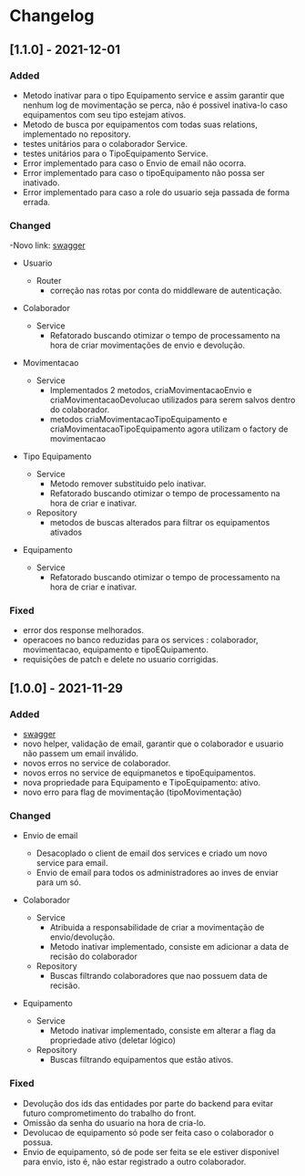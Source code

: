 # Changelog

## [1.1.0] - 2021-12-01

### Added
- Metodo inativar para o tipo Equipamento service e assim garantir que nenhum log de movimentação se perca, não é possivel inativa-lo caso equipamentos com seu tipo estejam ativos.
- Metodo de busca por equipamentos com todas suas relations, implementado no repository.
- testes unitários para o colaborador Service.
- testes unitários para o TipoEquipamento Service.
- Error implementado para caso o Envio de email não ocorra.
- Error implementado para caso o tipoEquipamento não possa ser inativado.
- Error implementado para caso a role do usuario seja passada de forma errada.

### Changed

-Novo link: [swagger](https://app.swaggerhub.com/apis-docs/grupo_undefined/Projeto-Inventario-Raro-Academy/1.1.0)

- Usuario
    - Router
        - correção nas rotas por conta do middleware de autenticação.

- Colaborador    
    - Service
        - Refatorado buscando otimizar o tempo de processamento na hora de criar movimentações de envio e devolução.

- Movimentacao    
    - Service
        - Implementados 2 metodos, criaMovimentacaoEnvio e criaMovimentacaoDevolucao utilizados para serem salvos dentro do colaborador.
        - metodos criaMovimentacaoTipoEquipamento e criaMovimentacaoTipoEquipamento agora utilizam o factory de movimentacao
        
- Tipo Equipamento    
    - Service
        - Metodo remover substituido pelo inativar.
        - Refatorado buscando otimizar o tempo de processamento na hora de criar e inativar.
    - Repository
        - metodos de buscas alterados para filtrar os equipamentos ativados

- Equipamento 
    - Service
        - Refatorado buscando otimizar o tempo de processamento na hora de criar e inativar.
 


### Fixed

- error dos response melhorados.
- operacoes no banco reduzidas para os services : colaborador, movimentacao, equipamento e tipoEQuipamento.
- requisições de patch e delete no usuario corrigidas.

## [1.0.0] - 2021-11-29

### Added
- [swagger](https://app.swaggerhub.com/apis-docs/grupo_undefined/Projeto-Inventario-Raro-Academy/1.0.0)
- novo helper, validação de email, garantir que o colaborador e usuario não passem um email inválido.
- novos erros no service de colaborador.
- novos erros no service de equipmanetos e tipoEquipamentos.
- nova propriedade para Equipamento e TipoEquipamento: ativo.
- novo erro para flag de movimentação (tipoMovimentação)

### Changed
- Envio de email
    - Desacoplado o client de email dos services e criado um novo service para email.
    - Envio de email para todos os administradores ao inves de enviar para um só.

- Colaborador    
    - Service
        - Atribuida a responsabilidade de criar a movimentação de envio/devolução.
        - Metodo inativar implementado, consiste em adicionar a data de recisão do colaborador
    - Repository
        - Buscas filtrando colaboradores que nao possuem data de recisão.

- Equipamento    
    - Service
        - Metodo inativar implementado, consiste em alterar a flag da propriedade ativo (deletar lógico)
    - Repository
        - Buscas filtrando equipamentos que estão ativos.


### Fixed

- Devolução dos ids das entidades por parte do backend para evitar futuro comprometimento do trabalho do front.
- Omissão da senha do usuario na hora de cria-lo.
- Devolucao de equipamento só pode ser feita caso o colaborador o possua.
- Envio de equipamento, só de pode ser feita se ele estiver disponivel para envio, isto é, não estar registrado a outro colaborador.
